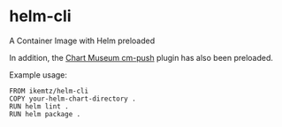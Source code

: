 # helm-cli
A Container Image with Helm preloaded

In addition, the [Chart Museum cm-push](https://github.com/chartmuseum/helm-push) plugin has also been preloaded.

Example usage:
```Docker
FROM ikemtz/helm-cli
COPY your-helm-chart-directory .
RUN helm lint .
RUN helm package .
```